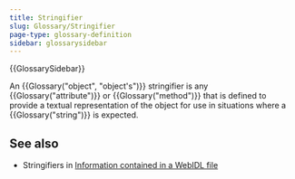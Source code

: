 ```yaml
---
title: Stringifier
slug: Glossary/Stringifier
page-type: glossary-definition
sidebar: glossarysidebar
---
```


{{GlossarySidebar}}

An {{Glossary("object", "object's")}} stringifier is any {{Glossary("attribute")}} or {{Glossary("method")}} that is defined to provide a textual representation of the object for use in situations where a {{Glossary("string")}} is expected.

## See also

- Stringifiers in [Information contained in a WebIDL file](/en-US/docs/MDN/Writing_guidelines/Howto/Write_an_api_reference/Information_contained_in_a_WebIDL_file#stringifiers)
